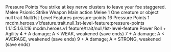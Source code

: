 <ability>
  <name>Pressure Points</name>
  <flavor>You strike at key nerve clusters to leave your foe staggered.</flavor>
  <keywords>
    <keyword>Melee</keyword>
    <keyword>Psionic</keyword>
    <keyword>Strike</keyword>
    <keyword>Weapon</keyword>
  </keywords>
  <type>Main action</type>
  <distance>Melee 1</distance>
  <target>One creature or object</target>
  <metadata>
    <class>null</class>
    <feature_type>trait</feature_type>
    <file_dpath>Null/1st-Level Features</file_dpath>
    <item_id>pressure-points</item_id>
    <item_index>16</item_index>
    <item_name>Pressure Points</item_name>
    <level>1</level>
    <scc>mcdm.heroes.v1:feature.trait.null.1st-level-feature:pressure-points</scc>
    <scdc>1.1.1:5.1.6.1:16</scdc>
    <source>mcdm.heroes.v1</source>
    <type>feature/trait/null/1st-level-feature</type>
  </metadata>
  <effects>
    <effect type="roll">
      <roll>Power Roll + Agility</roll>
      <t1>4 + A damage; A &lt; WEAK, weakened (save ends)</t1>
      <t2>7 + A damage; A &lt; AVERAGE, weakened (save ends)</t2>
      <t3>9 + A damage; A &lt; STRONG, weakened (save ends)</t3>
    </effect>
  </effects>
</ability>
